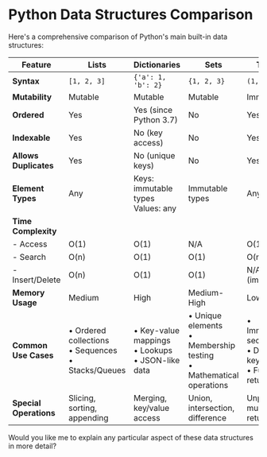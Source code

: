 # Python Data Structures Comparison

Here's a comprehensive comparison of Python's main built-in data structures:

| Feature | Lists | Dictionaries | Sets | Tuples |
|---------|-------|--------------|------|--------|
| **Syntax** | `[1, 2, 3]` | `{'a': 1, 'b': 2}` | `{1, 2, 3}` | `(1, 2, 3)` |
| **Mutability** | Mutable | Mutable | Mutable | Immutable |
| **Ordered** | Yes | Yes (since Python 3.7) | No | Yes |
| **Indexable** | Yes | No (key access) | No | Yes |
| **Allows Duplicates** | Yes | No (unique keys) | No | Yes |
| **Element Types** | Any | Keys: immutable types<br>Values: any | Immutable types | Any |
| **Time Complexity** ||||
| - Access | O(1) | O(1) | N/A | O(1) |
| - Search | O(n) | O(1) | O(1) | O(n) |
| - Insert/Delete | O(n) | O(1) | O(1) | N/A (immutable) |
| **Memory Usage** | Medium | High | Medium-High | Low |
| **Common Use Cases** | • Ordered collections<br>• Sequences<br>• Stacks/Queues | • Key-value mappings<br>• Lookups<br>• JSON-like data | • Unique elements<br>• Membership testing<br>• Mathematical operations | • Immutable sequences<br>• Dictionary keys<br>• Function returns |
| **Special Operations** | Slicing, sorting, appending | Merging, key/value access | Union, intersection, difference | Unpacking, multiple returns |

Would you like me to explain any particular aspect of these data structures in more detail?